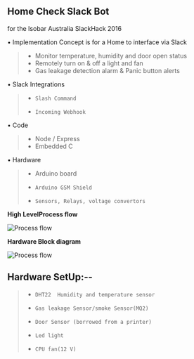 <b> Home Check Slack Bot </b>
-------------
for the Isobar Australia SlackHack 2016


• Implementation Concept is for a Home to interface via Slack
> - Monitor temperature, humidity and door open status
> - Remotely turn on & off a light and fan
> - Gas leakage detection alarm & Panic button alerts

•	Slack Integrations
> - 	Slash Command
> - 	Incoming Webhook

•	Code
> - Node / Express
> - Embedded C

•	Hardware 
> - Arduino board
> - 	Arduino GSM Shield
> - 	Sensors, Relays, voltage convertors



<b>High LevelProcess flow </b>


![Process flow](https://cloud.githubusercontent.com/assets/5301598/19955905/423c6f6c-a1da-11e6-9064-325f91437731.png)


<b> Hardware Block diagram</b>

![Process flow](https://cloud.githubusercontent.com/assets/5301598/19955907/44d96a68-a1da-11e6-8a93-520f6252f0e5.png)

Hardware SetUp:--
-------------

> - 	DHT22  Humidity and temperature sensor
> - 	Gas leakage Sensor/smoke Sensor(MQ2)
> - 	Door Sensor (borrowed from a printer)
> - 	Led light
> - 	CPU fan(12 V) 
